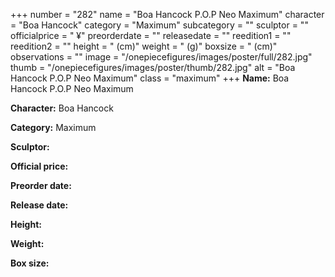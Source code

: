 +++
number = "282"
name = "Boa Hancock P.O.P Neo Maximum"
character = "Boa Hancock"
category = "Maximum"
subcategory = ""
sculptor = ""
officialprice = " ¥"
preorderdate = ""
releasedate = ""
reedition1 = ""
reedition2 = ""
height = " (cm)"
weight = " (g)"
boxsize = " (cm)"
observations = ""
image = "/onepiecefigures/images/poster/full/282.jpg"
thumb = "/onepiecefigures/images/poster/thumb/282.jpg"
alt = "Boa Hancock P.O.P Neo Maximum"
class = "maximum"
+++
**Name:** Boa Hancock P.O.P Neo Maximum

**Character:** Boa Hancock

**Category:** Maximum 

**Sculptor:** 

**Official price:** 

**Preorder date:** 

**Release date:** 

**Height:** 

**Weight:** 

**Box size:** 
